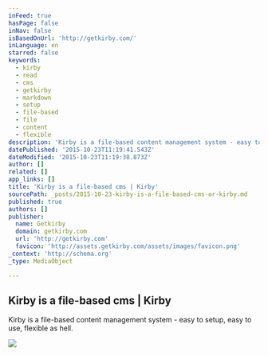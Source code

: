 ```yaml
---
inFeed: true
hasPage: false
inNav: false
isBasedOnUrl: 'http://getkirby.com/'
inLanguage: en
starred: false
keywords:
  - kirby
  - read
  - cms
  - getkirby
  - markdown
  - setup
  - file-based
  - file
  - content
  - flexible
description: 'Kirby is a file-based content management system - easy to setup, easy to use, flexible as hell.'
datePublished: '2015-10-23T11:19:41.543Z'
dateModified: '2015-10-23T11:19:38.873Z'
author: []
related: []
app_links: []
title: 'Kirby is a file-based cms | Kirby'
sourcePath: _posts/2015-10-23-kirby-is-a-file-based-cms-or-kirby.md
published: true
authors: []
publisher:
  name: Getkirby
  domain: getkirby.com
  url: 'http://getkirby.com'
  favicon: 'http://assets.getkirby.com/assets/images/favicon.png'
_context: 'http://schema.org'
_type: MediaObject

---
```

<article style=""><h1>Kirby is a file-based cms | Kirby</h1><p>Kirby is a file-based content management system - easy to setup, easy to use, flexible as hell.</p><img src="http://assets.getkirby.com/content/home/hero/slide-03.png" /></article>